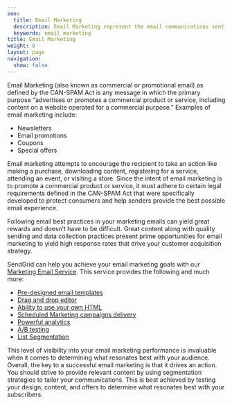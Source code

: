```yaml
---
seo:
  title: Email Marketing
  description: Email Marketing represent the email communications sent to promote a commercial product or service.
  keywords: email marketing
title: Email Marketing
weight: 0
layout: page
navigation:
  show: false
---
```


Email Marketing (also known as commercial or promotional email) as defined by the CAN-SPAM Act is any message in which the primary purpose “advertises or promotes a commercial product or service, including content on a website operated for a commercial purpose.” Examples of email marketing include:

* Newsletters
* Email promotions
* Coupons
* Special offers

Email marketing attempts to encourage the recipient to take an action like making a purchase, downloading content, registering for a service, attending an event, or visiting a store. Since the intent of email marketing is to promote a commercial product or service, it must adhere to certain legal requirements defined in the CAN-SPAM Act that were specifically developed to protect consumers and help senders provide the best possible email experience.

Following email best practices in your marketing emails can yield great rewards and doesn’t have to be difficult. Great content along with quality sending and data collection practices present prime opportunities for email marketing to yield high response rates that drive your customer acquisition strategy.

SendGrid can help you achieve your email marketing goals with our [Marketing Email Service]({{site.site_url}}/email-marketing). This service provides the following and much more:

* [Pre-designed email templates]({{root_url}}/User_Guide/Marketing_Campaigns/templates.html)
* [Drag and drop editor]({{root_url}}/User_Guide/Marketing_Campaigns/drag_drop.html)
* [Ability to use your own HTML]({{root_url}}/User_Guide/Marketing_Campaigns/Campaigns/index.html)
* [Scheduled Marketing campaigns delivery]({{root_url}}/API_Reference/Web_API_v3/Marketing_Campaigns/campaigns.html)
* [Powerful analytics]({{root_url}}/User_Guide/Statistics/index.html)
* [A/B testing]({{root_url}}/User_Guide/Marketing_Campaigns/Campaigns/a_b_testing.html)
* [List Segmentation]({{root_url}}/User_Guide/Marketing_Campaigns/lists.html)

This level of visibility into your email marketing performance is invaluable when it comes to determining what resonates best with your audience. Overall, the key to a successful email marketing is that it drives an action. You should strive to provide relevant content by using segmentation strategies to tailor your communications. This is best achieved by testing your design, content, and offers to determine what resonates best with your subscribers.
